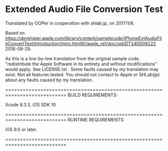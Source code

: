 # Extended Audio File Conversion Test

Translated by OOPer in cooperation with shlab.jp, on 2017/1/8.

Based on
<https://developer.apple.com/library/content/samplecode/iPhoneExtAudioFileConvertTest/Introduction/Intro.html#//apple_ref/doc/uid/DTS40009222>
2016-09-29.

As this is a line-by-line translation from the original sample code, "redistribute the Apple Software in its entirety and without modifications" would apply. See LICENSE.txt .
Some faults caused by my translation may exist. Not all features tested.
You should not contact to Apple or SHLab(jp) about any faults caused by my translation.

===========================================================================
BUILD REQUIREMENTS:

Xcode 8.3.3, iOS SDK 10

===========================================================================
RUNTIME REQUIREMENTS:

iOS 9.0 or later.

===========================================================================

